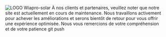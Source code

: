 ![LOGO Wiapro-solar](https://github.com/wiapro/wiapro-solar.com/assets/158350550/0d3c439f-c29b-41d6-8880-f7158616528f)
À nos clients et partenaires, veuillez noter que notre site est actuellement en cours de maintenance. Nous travaillons activement pour achever les améliorations et serons bientôt de retour pour vous offrir une expérience optimisée. Nous vous remercions de votre compréhension et de votre patience
git push

